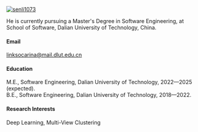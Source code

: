 

[![senli1073](https://img.shields.io/badge/senli1073-github-blue?logo=github)](https://github.com/senli1073)

He is currently pursuing a Master's Degree in Software Engineering, at School of Software, Dalian University of Technology, China.

#### Email
linksocarina@mail.dlut.edu.cn

#### Education
M.E., Software Engineering, Dalian University of Technology, 2022—2025 (expected).\
B.E., Software Engineering, Dalian University of Technology, 2018—2022.

#### Research Interests
Deep Learning, Multi-View Clustering

